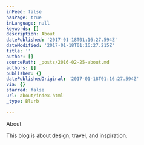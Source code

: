 ```yaml
---
inFeed: false
hasPage: true
inLanguage: null
keywords: []
description: About
datePublished: '2017-01-18T01:16:27.594Z'
dateModified: '2017-01-18T01:16:27.215Z'
title: ''
author: []
sourcePath: _posts/2016-02-25-about.md
authors: []
publisher: {}
datePublishedOriginal: '2017-01-18T01:16:27.594Z'
via: {}
starred: false
url: about/index.html
_type: Blurb

---
```

About

This blog is about design, travel, and inspiration.